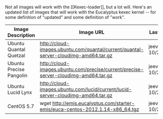 Not all images will work with the [[Kexec-loader]], but a lot will.  Here's an updated list of images that will work with the Eucalyptus kexec kernel -- for some definition of "updated" and some definition of "work".

Image Description|Image URL|Last tested
-----|-----|-----
Ubuntu Quantal Quetzal|http://cloud-images.ubuntu.com/quantal/current/quantal-server-cloudimg-amd64.tar.gz|jeevan_ullas 10/26
Ubuntu Precise Pangolin|http://cloud-images.ubuntu.com/precise/current/precise-server-cloudimg-amd64.tar.gz|jeevan_ullas 10/27
Ubuntu Lucid Lynx|http://cloud-images.ubuntu.com/lucid/current/lucid-server-cloudimg-amd64.tar.gz|jeevan_ullas 10/27
CentOS 5.7|wget http://emis.eucalyptus.com/starter-emis/euca-centos-2012.1.14-x86_64.tgz|jeevan_ullas 10/27
